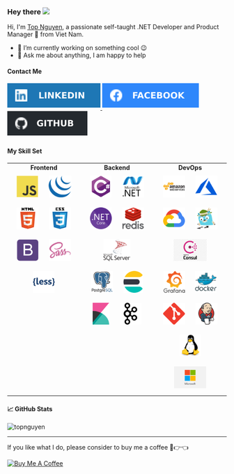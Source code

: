 ### Hey there <img src="https://media.giphy.com/media/hvRJCLFzcasrR4ia7z/giphy.gif" width="25px">

Hi, I'm [Top Nguyen](https://topnguyen.com/), a passionate self-taught .NET Developer and Product Manager 🚀 from Viet Nam.
- 🔭 I’m currently working on something cool :wink:
- 💬 Ask me about anything, I am happy to help

#### Contact Me

<div align="left">
  <a href="https://linkedin.com/in/topnguyen" target="_blank">
    <img src="https://raw.githubusercontent.com/topnguyen/topnguyen/main/assets/social-img/Linkedin.svg" alt="linkedin" style="margin-bottom: 5px;" />
  </a>

  <a href="https://www.facebook.com/topnguyen.net" target="_blank">
    <img src="https://raw.githubusercontent.com/topnguyen/topnguyen/main/assets/social-img/facebook.svg" alt="facebook" style="margin-bottom: 5px;" />
  </a>
  
  <a href="https://github.com/topnguyen" target="_blank">
    <img src="https://raw.githubusercontent.com/topnguyen/topnguyen/main/assets/social-img/github.svg" alt="github" style="margin-bottom: 5px;" />
  </a>

</div>

#### My Skill Set

<table>
  <tr>
    <td valign="top" width="33%">
    <div align="center"><b>Frontend</b></div>
      <div align="center"> 
        <img style="margin: 10px" src="https://raw.githubusercontent.com/topnguyen/topnguyen/main/assets/skills-set-img/javascript-original.svg" alt="JavaScript" height="50" />
        <img style="margin: 10px" src="https://raw.githubusercontent.com/topnguyen/topnguyen/main/assets/skills-set-img/jquery.png" alt="Jquery" height="50" />
        <img style="margin: 10px" src="https://raw.githubusercontent.com/topnguyen/topnguyen/main/assets/skills-set-img/html5-original-wordmark.svg" alt="HTML5" height="50" />
        <img style="margin: 10px" src="https://raw.githubusercontent.com/topnguyen/topnguyen/main/assets/skills-set-img/css3-original-wordmark.svg" alt="CSS3" height="50" />
        <img style="margin: 10px" src="https://raw.githubusercontent.com/topnguyen/topnguyen/main/assets/skills-set-img/bootstrap-plain.svg" alt="Bootstrap" height="50" />
        <img style="margin: 10px" src="https://raw.githubusercontent.com/topnguyen/topnguyen/main/assets/skills-set-img/sass-original.svg" alt="Sass" height="50" />
        <img style="margin: 10px" src="https://raw.githubusercontent.com/topnguyen/topnguyen/main/assets/skills-set-img/less.png" alt="Less" height="50" />
      </div>
    </td>
    <td valign="top" width="33%">
    <div align="center"><b>Backend</b></div>
      <div align="center">  
        <img style="margin: 10px" src="https://raw.githubusercontent.com/topnguyen/topnguyen/main/assets/skills-set-img/csharp-original.svg" alt="C#" height="50" />  
        <img style="margin: 10px" src="https://raw.githubusercontent.com/topnguyen/topnguyen/main/assets/skills-set-img/dot-net-original-wordmark.svg" alt=".NET" height="50" />  
        <img style="margin: 10px" src="https://raw.githubusercontent.com/topnguyen/topnguyen/main/assets/skills-set-img/net-core.png" alt=".NET Core" height="50" />  
        <img style="margin: 10px" src="https://raw.githubusercontent.com/topnguyen/topnguyen/main/assets/skills-set-img/redis-original-wordmark.svg" alt="Redis" height="50" />  
        <img style="margin: 10px" src="https://raw.githubusercontent.com/topnguyen/topnguyen/main/assets/skills-set-img/microsoft-sql-server.svg" alt="SQL Server" height="50" />  
        <img style="margin: 10px" src="https://raw.githubusercontent.com/topnguyen/topnguyen/main/assets/skills-set-img/postgresql-original-wordmark.svg" alt="PostgreSql" height="50" />  
        <img style="margin: 10px" src="https://raw.githubusercontent.com/topnguyen/topnguyen/main/assets/skills-set-img/elasticsearch.png" alt="Elastic" height="50" />  
        <img style="margin: 10px" src="https://raw.githubusercontent.com/topnguyen/topnguyen/main/assets/skills-set-img/kibana.png" alt="Kibana" height="50" /> 
        <img style="margin: 10px" src="https://raw.githubusercontent.com/topnguyen/topnguyen/main/assets/skills-set-img/apache_kafka-icon.svg" alt="Kafka" height="50" /> 
      </div>
    </td>
    <td valign="top" width="33%">
      <div align="center"><b>DevOps</b></div>
      <div align="center"> 
        <img style="margin: 10px" src="https://raw.githubusercontent.com/topnguyen/topnguyen/main/assets/skills-set-img/amazonwebservices-original-wordmark.svg" alt="AWS" height="50" />  
        <img style="margin: 10px" src="https://raw.githubusercontent.com/topnguyen/topnguyen/main/assets/skills-set-img/microsoft_azure-icon.svg" alt="Azure" height="50" />
        <img style="margin: 10px" src="https://raw.githubusercontent.com/topnguyen/topnguyen/main/assets/skills-set-img/google_cloud-icon.svg" alt="Google Cloud" height="50" />
        <img style="margin: 10px" src="https://raw.githubusercontent.com/topnguyen/topnguyen/main/assets/skills-set-img/jaeger.png" alt="Jaeger" height="50" />
        <img style="margin: 10px" src="https://raw.githubusercontent.com/topnguyen/topnguyen/main/assets/skills-set-img/consul.png" alt="Consul" height="50" />
        <img style="margin: 10px" src="https://raw.githubusercontent.com/topnguyen/topnguyen/main/assets/skills-set-img/grafana.png" alt="Grafana" height="50" />
        <img style="margin: 10px" src="https://raw.githubusercontent.com/topnguyen/topnguyen/main/assets/skills-set-img/docker-original-wordmark.svg" alt="Docker" height="50" />  
        <img style="margin: 10px" src="https://raw.githubusercontent.com/topnguyen/topnguyen/main/assets/skills-set-img/git-scm-icon.svg" alt="Git" height="50" />
        <img style="margin: 10px" src="https://raw.githubusercontent.com/topnguyen/topnguyen/main/assets/skills-set-img/jenkins-icon.svg" alt="Jenkins" height="50" />  
        <img style="margin: 10px" src="https://raw.githubusercontent.com/topnguyen/topnguyen/main/assets/skills-set-img/linux-original.svg" alt="Linux" height="50" />
        <img style="margin: 10px" src="https://raw.githubusercontent.com/topnguyen/topnguyen/main/assets/skills-set-img/windows.jpg" alt="Linux" height="50" />
      </div>
    </td>
  </tr>
</table>

#### 📈 GitHub Stats
<div align="left">
  <img src="https://github-readme-stats.vercel.app/api?username=topnguyen&show_icons=true&theme=dracula" alt="topnguyen" />
</div>

---

If you like what I do, please consider to buy me a coffee 🥺👉👈

<a href="https://www.buymeacoffee.com/topnguyen" target="_blank"><img src="https://cdn.buymeacoffee.com/buttons/v2/default-yellow.png" alt="Buy Me A Coffee" width="150"></a>
